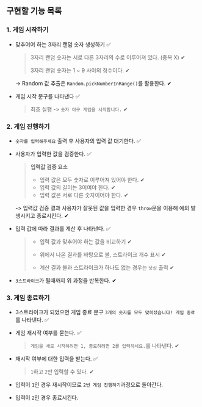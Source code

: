 ## 구현할 기능 목록

### 1. 게임 시작하기

- 맞추어어 하는 3자리 랜덤 숫자 생성하기 ✅

  > 3자리 랜덤 숫자는 서로 다른 3자리의 수로 이루어져 있다. (중복 X) ✔︎
  >
  > 3자리 랜덤 숫자는 1 ~ 9 사이의 정수이다. ✔︎

  -> Random 값 추출은 `Random.pickNumberInRange()`를 활용한다. ✔︎

- 게임 시작 문구를 나타낸다 ✅

  > 최초 실행 -> `숫자 야구 게임을 시작합니다.` ✔︎

### 2. 게임 진행하기

- `숫자를 입력해주세요` 출력 후 사용자의 입력 값 대기한다. ✅

- 사용자가 입력한 값을 검증한다. ✅

  > **입력값 검증 요소**
  >
  > - 입력 값은 모두 숫자로 이루어져 있어야 한다. ✔︎
  > - 입력 값의 길이는 3이여야 한다. ✔︎
  > - 입력 값은 서로 다른 숫자이어야 한다. ✔︎

  -> 입력값 검증 결과 사용자가 잘못된 값을 입력한 경우 `throw`문을 이용해 예외 발생시키고 종료시킨다. ✔︎

- 입력 값에 따라 결과를 계산 후 나타낸다. ✅

  > - 입력 값과 맞추어야 하는 값을 비교하기 ✔︎
  >
  > - 위에서 나온 결과를 바탕으로 볼, 스트라이크 개수 표시 ✔︎
  >
  > - 계산 결과 볼과 스트라이크가 하나도 없는 경우는 `낫싱` 출력 ✔︎

- `3스트라이크`가 될때까지 위 과정을 반복한다. ✔︎

### 3. 게임 종료하기

- 3스트라이크가 되었으면 게임 종료 문구 `3개의 숫자를 모두 맞히셨습니다! 게임 종료`를 나타낸다. ✅

- 게임 재시작 여부를 묻는다. ✅

  > `게임을 새로 시작하려면 1, 종료하려면 2를 입력하세요.`를 나타낸다. ✔︎

- 재시작 여부에 대한 입력을 받는다. ✅

  > `1`하고 `2`만 입력할 수 있다. ✔︎

- 입력이 `1`인 경우 재시작이므로 `2번 게임 진행하기`과정으로 돌아간다.

- 입력이 `2`인 경우 종료시킨다.
